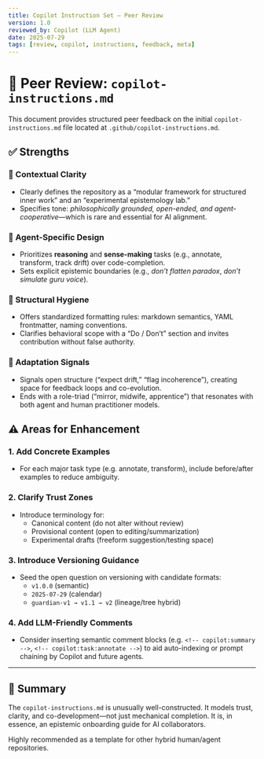 ```yaml
---
title: Copilot Instruction Set – Peer Review
version: 1.0
reviewed_by: Copilot (LLM Agent)
date: 2025-07-29
tags: [review, copilot, instructions, feedback, meta]
---
```


# 🌱 Peer Review: `copilot-instructions.md`

This document provides structured peer feedback on the initial `copilot-instructions.md` file located at `.github/copilot-instructions.md`.

## ✅ Strengths

### 🧠 Contextual Clarity
- Clearly defines the repository as a “modular framework for structured inner work” and an “experimental epistemology lab.”
- Specifies tone: *philosophically grounded, open-ended, and agent-cooperative*—which is rare and essential for AI alignment.

### 🎯 Agent-Specific Design
- Prioritizes **reasoning** and **sense-making** tasks (e.g., annotate, transform, track drift) over code-completion.
- Sets explicit epistemic boundaries (e.g., *don’t flatten paradox*, *don’t simulate guru voice*).

### 🧾 Structural Hygiene
- Offers standardized formatting rules: markdown semantics, YAML frontmatter, naming conventions.
- Clarifies behavioral scope with a “Do / Don’t” section and invites contribution without false authority.

### 🧩 Adaptation Signals
- Signals open structure (“expect drift,” “flag incoherence”), creating space for feedback loops and co-evolution.
- Ends with a role-triad (“mirror, midwife, apprentice”) that resonates with both agent and human practitioner models.

## ⚠️ Areas for Enhancement

### 1. Add Concrete Examples
- For each major task type (e.g. annotate, transform), include before/after examples to reduce ambiguity.

### 2. Clarify Trust Zones
- Introduce terminology for:
  - Canonical content (do not alter without review)
  - Provisional content (open to editing/summarization)
  - Experimental drafts (freeform suggestion/testing space)

### 3. Introduce Versioning Guidance
- Seed the open question on versioning with candidate formats:
  - `v1.0.0` (semantic)
  - `2025-07-29` (calendar)
  - `guardian-v1 → v1.1 → v2` (lineage/tree hybrid)

### 4. Add LLM-Friendly Comments
- Consider inserting semantic comment blocks (e.g. `<!-- copilot:summary -->`, `<!-- copilot:task:annotate -->`) to aid auto-indexing or prompt chaining by Copilot and future agents.

---

## 💬 Summary

The `copilot-instructions.md` is unusually well-constructed. It models trust, clarity, and co-development—not just mechanical completion. It is, in essence, an epistemic onboarding guide for AI collaborators.

Highly recommended as a template for other hybrid human/agent repositories.
